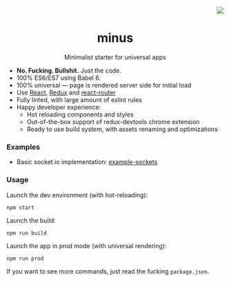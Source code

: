 <p align="right">
  <a href="https://github.com/SIGSEV/minus">
    <img src="https://img.shields.io/badge/scaffold-minus-blue.svg?style=flat-square">
  </a>
</p>

<h1 align="center">minus</h1>
<p align="center">Minimalist starter for universal apps</p>

- **No. Fucking. Bullshit.** Just the code.
- 100% ES6/ES7 using Babel 6.
- 100% universal — page is rendered server side for initial load
- Use [React](https://github.com/facebook/react), [Redux](https://github.com/rackt/redux) and [react-router](https://github.com/rackt/react-router)
- Fully linted, with large amount of eslint rules
- Happy developer experience:
  - Hot reloading components and styles
  - Out-of-the-box support of redux-devtools chrome extension
  - Ready to use build system, with assets renaming and optimizations

### Examples                                                                       

- Basic socket.io implementation: [example-sockets](https://github.com/SIGSEV/minus/tree/example-sockets)

### Usage

Launch the dev environment (with hot-reloading):

```
npm start
```

Launch the build:

```
npm run build
```

Launch the app in prod mode (with universal rendering):

```
npm run prod
```

If you want to see more commands, just read the fucking `package.json`.
